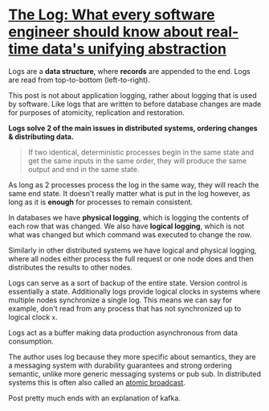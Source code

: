 #   [The Log: What every software engineer should know about real-time data's unifying abstraction](https://engineering.linkedin.com/distributed-systems/log-what-every-software-engineer-should-know-about-real-time-datas-unifying)

Logs are a **data structure**, where **records** are appended to the end. Logs are read from top-to-bottom (left-to-right).

This post is not about application logging, rather about logging that is used by software. Like logs that are written to before database changes are made for purposes of atomicity, replication and restoration.

**Logs solve 2 of the main issues in distributed systems, ordering changes & distributing data.**

> If two identical, deterministic processes begin in the same state and get the same inputs in the same order, they will produce the same output and end in the same state.

As long as 2 processes process the log in the same way, they will reach the same end state. It doesn't really matter what is put in the log however, as long as it is **enough** for processes to remain consistent.

In databases we have **physical logging**, which is logging the contents of each row that was changed. We also have **logical logging**, which is not what was changed but which command was executed to change the row.

Similarly in other distributed systems we have logical and physical logging, where all nodes either process the full request or one node does and then distributes the results to other nodes.

Logs can serve as a sort of backup of the entire state. Version control is essentially a state. Additionally logs provide logical clocks in systems where multiple nodes synchronize a single log. This means we can say for example, don't read from any process that has not synchronized up to logical clock `x`.

Logs act as a buffer making data production asynchronous from data consumption.

The author uses log because they more specific about semantics, they are a messaging system with durability guarantees and strong ordering semantic, unlike more generic messaging systems or pub sub. In distributed systems this is often also called an [atomic broadcast](https://en.wikipedia.org/wiki/Atomic_broadcast).

Post pretty much ends with an explanation of kafka.






